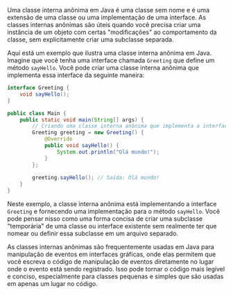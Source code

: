 Uma classe interna anônima em Java é uma classe sem nome e é uma extensão de uma classe ou uma implementação de uma interface. As classes internas anônimas são úteis quando você precisa criar uma instância de um objeto com certas "modificações" ao comportamento da classe, sem explicitamente criar uma subclasse separada.

Aqui está um exemplo que ilustra uma classe interna anônima em Java. Imagine que você tenha uma interface chamada `Greeting` que define um método `sayHello`. Você pode criar uma classe interna anônima que implementa essa interface da seguinte maneira:

```java
interface Greeting {
    void sayHello();
}

public class Main {
    public static void main(String[] args) {
        // Criando uma classe interna anônima que implementa a interface Greeting
        Greeting greeting = new Greeting() {
            @Override
            public void sayHello() {
                System.out.println("Olá mundo!");
            }
        };
        
        greeting.sayHello(); // Saída: Olá mundo!
    }
}
```

Neste exemplo, a classe interna anônima está implementando a interface `Greeting` e fornecendo uma implementação para o método `sayHello`. Você pode pensar nisso como uma forma concisa de criar uma subclasse "temporária" de uma classe ou interface existente sem realmente ter que nomear ou definir essa subclasse em um arquivo separado.

As classes internas anônimas são frequentemente usadas em Java para manipulação de eventos em interfaces gráficas, onde elas permitem que você escreva o código de manipulação de eventos diretamente no lugar onde o evento está sendo registrado. Isso pode tornar o código mais legível e conciso, especialmente para classes pequenas e simples que são usadas em apenas um lugar no código.
